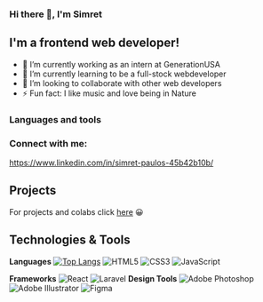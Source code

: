 ### Hi there 👋, I'm Simret 
## I'm a frontend web developer!
- 🔭 I’m currently working as an intern at GenerationUSA
- 🌱 I’m currently learning to be a full-stock webdeveloper
- 👯 I’m looking to collaborate with other web developers 
- ⚡ Fun fact: I like music and love being in Nature

### Languages and tools

### Connect with me:
https://www.linkedin.com/in/simret-paulos-45b42b10b/


## Projects
For projects and colabs click [here](https://github.com/simretB05/Projects) 😀
## Technologies & Tools 
**Languages** 
[![Top Langs](https://github-readme-stats.vercel.app/api/top-langs/?username=simretB05&layout=compact)](https://github.com/simretB05/github-readme-stats) 
<img alt="HTML5" src="https://img.shields.io/badge/html5-%23E34F26.svg?style=for-the-badge&logo=html5&logoColor=white"/> <img alt="CSS3" src="https://img.shields.io/badge/css3-%231572B6.svg?style=for-the-badge&logo=css3&logoColor=white"/> <img alt="JavaScript" src="https://img.shields.io/badge/javascript-%23323330.svg?style=for-the-badge&logo=javascript&logoColor=%23F7DF1E"/>




**Frameworks**
<img alt="React" src="https://img.shields.io/badge/react-%2320232a.svg?style=for-the-badge&logo=react&logoColor=%2361DAFB"/> <img alt="Laravel" src="https://img.shields.io/badge/laravel-%23FF2D20.svg?style=for-the-badge&logo=laravel&logoColor=white"/>
**Design Tools**
<img alt="Adobe Photoshop" src="https://img.shields.io/badge/adobephotoshop-%2331A8FF.svg?style=for-the-badge&logo=adobephotoshop&logoColor=white"/> <img alt="Adobe Illustrator" src="https://img.shields.io/badge/adobeillustrator-%23FF9A00.svg?style=for-the-badge&logo=adobeillustrator&logoColor=white"/> <img alt="Figma" src="https://img.shields.io/badge/figma-%23F24E1E.svg?style=for-the-badge&logo=figma&logoColor=white"/>
<!-- <img align="center" src="https://github-readme-stats.vercel.app/api/top-langs/?username=a-amon" />
 -->
<!--
**simretB05/simretB05** is a ✨ _special_ ✨ repository because its `README.md` (this file) appears on your GitHub profile.



